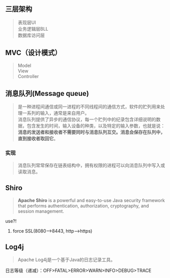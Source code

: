 ## 三层架构
> 表现层UI  
> 业务逻辑层BLL  
> 数据库访问层

## MVC（设计模式）
> Model  
> View  
> Controller

## 消息队列(Message queue)
> 是一种进程间通信或同一进程的不同线程间的通信方式，软件的贮列用来处理一系列的输入，通常是来自用户。  
> 消息队列提供了异步的通信协议，每一个贮列中的纪录包含详细说明的数据，包含发生的时间，输入设备的种类，以及特定的输入参数，也就是说：**消息的发送者和接收者不需要同时与消息队列互交。消息会保存在队列中，直到接收者取回它**。

### 实现
> 消息队列常常保存在链表结构中，拥有权限的进程可以向消息队列中写入或读取消息。

## Shiro
> **Apache Shiro** is a powerful and easy-to-use Java security framework that performs authentication, authorization, cryptography, and session management.

use?!

1. force SSL(8080-->8443, http-->https)

## Log4j
> Apache Log4j是一个基于Java的日志记录工具。

日志等级（递减）：OFF>FATAL>ERROR>WARN>INFO>DEBUG>TRACE
